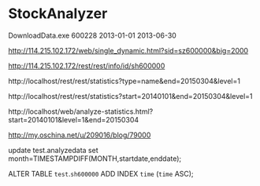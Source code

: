 StockAnalyzer
=============

DownloadData.exe 600228 2013-01-01 2013-06-30


http://114.215.102.172/web/single_dynamic.html?sid=sz600000&big=2000

http://114.215.102.172/rest/rest/info/id/sh600000

http://localhost/rest/rest/statistics?type=name&end=20150304&level=1

http://localhost/rest/rest/statistics?start=20140101&end=20150304&level=1

http://localhost/web/analyze-statistics.html?start=20140101&level=1&end=20150304


http://my.oschina.net/u/209016/blog/79000


update test.analyzedata set month=TIMESTAMPDIFF(MONTH,startdate,enddate);

ALTER TABLE `test`.`sh600000` ADD INDEX `time` (`time` ASC);